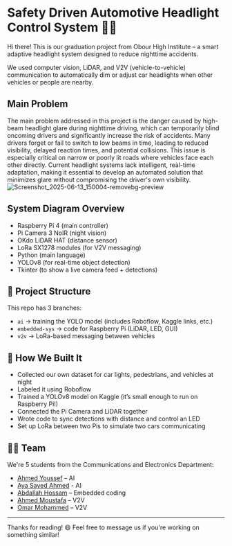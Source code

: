 # Safety Driven Automotive Headlight Control System 🚗💡

Hi there! This is our graduation project from Obour High Institute – a smart adaptive headlight system designed to reduce nighttime accidents.

We used computer vision, LiDAR, and V2V (vehicle-to-vehicle) communication to automatically dim or adjust car headlights when other vehicles or people are nearby.

## Main Problem
The main problem addressed in this project is the danger caused by high-beam headlight glare during nighttime driving, which can temporarily blind oncoming drivers and significantly increase the risk of accidents. Many drivers forget or fail to switch to low beams in time, leading to reduced visibility, delayed reaction times, and potential collisions. This issue is especially critical on narrow or poorly lit roads where vehicles face each other directly. Current headlight systems lack intelligent, real-time adaptation, making it essential to develop an automated solution that minimizes glare without compromising the driver's own visibility.
![Screenshot_2025-06-13_150004-removebg-preview](https://github.com/user-attachments/assets/201c5034-a28d-472d-b841-8f55c118d99e)

## System Diagram Overview
- Raspberry Pi 4 (main controller)
- Pi Camera 3 NoIR (night vision)
- OKdo LiDAR HAT (distance sensor)
- LoRa SX1278 modules (for V2V messaging)
- Python (main language)
- YOLOv8 (for real-time object detection)
- Tkinter (to show a live camera feed + detections)

## 📁 Project Structure
This repo has 3 branches:

- `ai` → training the YOLO model (includes Roboflow, Kaggle links, etc.)
- `embedded-sys` → code for Raspberry Pi (LiDAR, LED, GUI)
- `v2v` → LoRa-based messaging between vehicles

## 🧠 How We Built It
- Collected our own dataset for car lights, pedestrians, and vehicles at night
- Labeled it using Roboflow
- Trained a YOLOv8 model on Kaggle (it’s small enough to run on Raspberry Pi!)
- Connected the Pi Camera and LiDAR together
- Wrote code to sync detections with distance and control an LED
- Set up LoRa between two Pis to simulate two cars communicating

## 🙋‍♂️ Team
We're 5 students from the Communications and Electronics Department:

- [Ahmed Youssef](https://github.com/ahmedyoussef11) – AI
- [Aya Sayed Ahmed](https://github.com/ayaahmed31) - AI
- [Abdallah Hossam](https://github.com/AbdallahHossamRamzy) – Embedded coding 
- [Ahmed Moustafa](https://github.com/Ahmedelkbany) – V2V
- [Omar Mohammed](https://github.com/Omar-Mo7ammed) – V2V

---

Thanks for reading! 😄
Feel free to message us if you're working on something similar!
